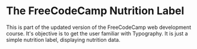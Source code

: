 # The FreeCodeCamp Nutrition Label
This is part of the updated version of the FreeCodeCamp web development course.
It's objective is to get the user familiar with Typography.
It is just a simple nutrition label, displaying nutrition data.
